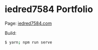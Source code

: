 # iedred7584 Portfolio

Page: [iedred7584.com](https://iedred7584.com)

Build:
```sh
$ yarn; npm run serve
```
